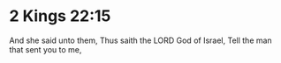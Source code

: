 # 2 Kings 22:15

And she said unto them, Thus saith the LORD God of Israel, Tell the man that sent you to me,